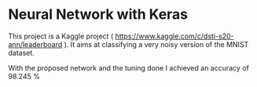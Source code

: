 # Neural Network with Keras

This project is a Kaggle project ( https://www.kaggle.com/c/dsti-s20-ann/leaderboard ). It aims at classifying a very noisy version of the MNIST dataset.

With the proposed network and the tuning done I achieved an accuracy of 98.245 %
